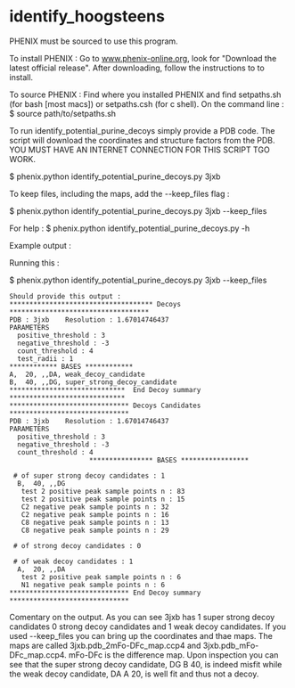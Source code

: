 # identify_hoogsteens

PHENIX must be sourced to use this program.

To install PHENIX :
  Go to www.phenix-online.org, look for "Download the latest official release". After downloading, follow the instructions to to install.

To source PHENIX :
  Find where you installed PHENIX and find setpaths.sh (for bash [most macs]) or setpaths.csh (for c shell). On the command line :
  $ source path/to/setpaths.sh 

To run identify_potential_purine_decoys simply provide a PDB code. The script will download the coordinates and structure factors from the PDB. YOU MUST HAVE AN INTERNET CONNECTION FOR THIS SCRIPT TGO WORK.

  $ phenix.python identify_potential_purine_decoys.py 3jxb


To keep files, including the maps, add the --keep_files flag :

  $ phenix.python identify_potential_purine_decoys.py 3jxb --keep_files

For help :
$ phenix.python identify_potential_purine_decoys.py -h


Example output :

Running this :

  $ phenix.python identify_potential_purine_decoys.py 3jxb --keep_files

```
Should provide this output :
************************************ Decoys ***********************************
PDB : 3jxb    Resolution : 1.67014746437
PARAMETERS
  positive_threshold : 3
  negative_threshold : -3
  count_threshold : 4
  test_radii : 1
************ BASES ************
A,  20, ,,DA, weak_decoy_candidate
B,  40, ,,DG, super_strong_decoy_candidate
*****************************  End Decoy summary  *****************************
****************************** Decoys Candidates ******************************
PDB : 3jxb    Resolution : 1.67014746437
PARAMETERS
  positive_threshold : 3
  negative_threshold : -3
  count_threshold : 4
                    **************** BASES *****************                   

 # of super strong decoy candidates : 1 
  B,  40, ,,DG
   test 2 positive peak sample points n : 83
   test 2 positive peak sample points n : 15
   C2 negative peak sample points n : 32
   C2 negative peak sample points n : 16
   C8 negative peak sample points n : 13
   C8 negative peak sample points n : 29

 # of strong decoy candidates : 0 

 # of weak decoy candidates : 1 
  A,  20, ,,DA
   test 2 positive peak sample points n : 6
   N1 negative peak sample points n : 6
****************************** End Decoy summary ******************************
```

Comentary on the output. As you can see 3jxb has 1 super strong decoy candidates 0 strong decoy candidates and 1 weak decoy candidates. If you used --keep_files you can bring up the coordinates and thae maps. The maps are called 3jxb.pdb_2mFo-DFc_map.ccp4 and 3jxb.pdb_mFo-DFc_map.ccp4. mFo-DFc is the difference map. Upon inspection you can see that the super strong decoy candidate, DG B 40, is indeed misfit while the weak decoy candidate, DA A 20, is well fit and thus not a decoy.

